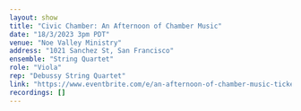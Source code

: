 ```yaml
---
layout: show
title: "Civic Chamber: An Afternoon of Chamber Music"
date: "18/3/2023 3pm PDT"
venue: "Noe Valley Ministry"
address: "1021 Sanchez St, San Francisco"
ensemble: "String Quartet"
role: "Viola"
rep: "Debussy String Quartet"
link: "https://www.eventbrite.com/e/an-afternoon-of-chamber-music-tickets-536676282207?aff=SFCMAwebsite"
recordings: []
---
```

